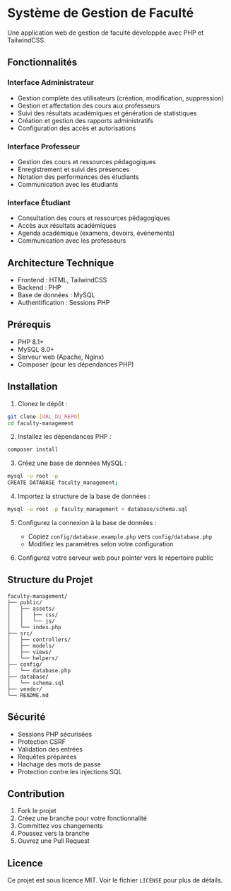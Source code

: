 # Système de Gestion de Faculté

Une application web de gestion de faculté développée avec PHP et TailwindCSS.

## Fonctionnalités

### Interface Administrateur
- Gestion complète des utilisateurs (création, modification, suppression)
- Gestion et affectation des cours aux professeurs
- Suivi des résultats académiques et génération de statistiques
- Création et gestion des rapports administratifs
- Configuration des accès et autorisations

### Interface Professeur
- Gestion des cours et ressources pédagogiques
- Enregistrement et suivi des présences
- Notation des performances des étudiants
- Communication avec les étudiants

### Interface Étudiant
- Consultation des cours et ressources pédagogiques
- Accès aux résultats académiques
- Agenda académique (examens, devoirs, événements)
- Communication avec les professeurs

## Architecture Technique

- Frontend : HTML, TailwindCSS
- Backend : PHP
- Base de données : MySQL
- Authentification : Sessions PHP

## Prérequis

- PHP 8.1+
- MySQL 8.0+
- Serveur web (Apache, Nginx)
- Composer (pour les dépendances PHP)

## Installation

1. Clonez le dépôt :
```bash
git clone [URL_DU_REPO]
cd faculty-management
```

2. Installez les dépendances PHP :
```bash
composer install
```

3. Créez une base de données MySQL :
```bash
mysql -u root -p
CREATE DATABASE faculty_management;
```

4. Importez la structure de la base de données :
```bash
mysql -u root -p faculty_management < database/schema.sql
```

5. Configurez la connexion à la base de données :
   - Copiez `config/database.example.php` vers `config/database.php`
   - Modifiez les paramètres selon votre configuration

6. Configurez votre serveur web pour pointer vers le répertoire public

## Structure du Projet

```
faculty-management/
├── public/
│   ├── assets/
│   │   ├── css/
│   │   └── js/
│   └── index.php
├── src/
│   ├── controllers/
│   ├── models/
│   ├── views/
│   └── helpers/
├── config/
│   └── database.php
├── database/
│   └── schema.sql
├── vendor/
└── README.md
```

## Sécurité

- Sessions PHP sécurisées
- Protection CSRF
- Validation des entrées
- Requêtes préparées
- Hachage des mots de passe
- Protection contre les injections SQL

## Contribution

1. Fork le projet
2. Créez une branche pour votre fonctionnalité
3. Committez vos changements
4. Poussez vers la branche
5. Ouvrez une Pull Request

## Licence

Ce projet est sous licence MIT. Voir le fichier `LICENSE` pour plus de détails. 